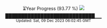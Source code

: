 <p align="center">
⏳Year Progress (93.77 %) <img src="https://file5s.ratemyserver.net/mobs/1062.gif"><br>
████████████████████████████▁▁ <br>
<sub>Updated: Sat, 09 Dec 2023 06:02:45 GMT</sub>
</p>

